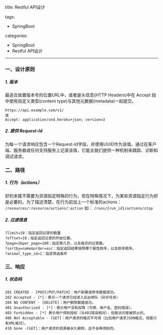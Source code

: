 title: Restful API设计

tags:

  - SpringBoot

categories:

  - SpringBoot
  - Restful API设计

---
### 一、设计原则
##### 1. 版本
最适合放置版本号的位置URL中，或者是头信息(HTTP Headers)中在 Accept 段中使用自定义类型(content type)与其他元数据(metadata)一起提交。
<!--more-->
```
https://api.example.com/v1/
或
Accept: application/vnd.heroku+json; version=3
```
##### 2. 提供 Request-Id
为每一个请求响应包含一个Request-Id字段，并使用UUID作为该值。通过在客户端、服务器或任何支持服务上记录该值，它能主我们提供一种机制来跟踪、诊断和调试请求。

### 二、路径

##### 1. 行为（actions）
好的末尾不需要为资源指定特殊的行为，但在特殊情况下，为某些资源指定行为却是必要的。为了描述清楚，在行为前加上一个标准的actions：
`/resources/:resource/actions/:action`
如：
`/runs/{run_id}/actions/stop`

##### 2. 过滤信息
```
?limit=10：指定返回记录的数量
?offset=10：指定返回记录的开始位置。
?page=2&per_page=100：指定第几页，以及每页的记录数。
?sortby=name&order=asc：指定返回结果按照哪个属性排序，以及排序顺序。
?animal_type_id=1：指定筛选条件
```
### 三、响应

##### 1. 状态码
```
201 CREATED - [POST/PUT/PATCH]：用户新建或修改数据成功。
202 Accepted - [*]：表示一个请求已经进入后台排队（异步任务）
204 NO CONTENT - [DELETE]：用户删除数据成功。
401 Unauthorized - [*]：表示用户没有权限（令牌、用户名、密码错误）。
403 Forbidden - [*] 表示用户得到授权（与401错误相对），但是访问是被禁止的。
406 Not Acceptable - [GET]：用户请求的格式不可得（比如用户请求JSON格式，但是只有XML格式）。
410 Gone -[GET]：用户请求的资源被永久删除，且不会再得到的。
```
